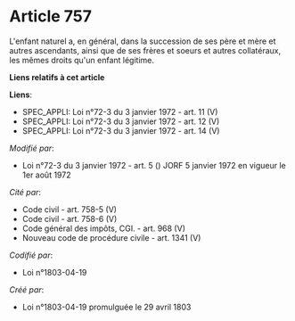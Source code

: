 # Article 757

L'enfant naturel a, en général, dans la succession de ses père et mère et autres ascendants, ainsi que de ses frères et
soeurs et autres collatéraux, les mêmes droits qu'un enfant légitime.

**Liens relatifs à cet article**

**Liens**:

  - SPEC_APPLI: Loi n°72-3 du 3 janvier 1972 - art. 11 (V)
  - SPEC_APPLI: Loi n°72-3 du 3 janvier 1972 - art. 12 (V)
  - SPEC_APPLI: Loi n°72-3 du 3 janvier 1972 - art. 14 (V)

_Modifié par_:

  - Loi n°72-3 du 3 janvier 1972 - art. 5 () JORF 5 janvier 1972 en vigueur le 1er août 1972

_Cité par_:

  - Code civil - art. 758-5 (V)
  - Code civil - art. 758-6 (V)
  - Code général des impôts, CGI. - art. 968 (V)
  - Nouveau code de procédure civile - art. 1341 (V)

_Codifié par_:

  - Loi n°1803-04-19

_Créé par_:

  - Loi n°1803-04-19 promulguée le 29 avril 1803
